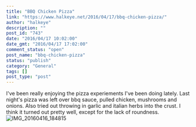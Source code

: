 ```yaml
---
title: "BBQ Chicken Pizza"
link: "https://www.halkeye.net/2016/04/17/bbq-chicken-pizza/"
author: "halkeye"
description: ""
post_id: "743"
date: "2016/04/17 10:02:00"
date_gmt: "2016/04/17 17:02:00"
comment_status: "open"
post_name: "bbq-chicken-pizza"
status: "publish"
category: "General"
tags: []
post_type: "post"
---
```


I've been really enjoying the pizza experiements I've been doing lately. Last night's pizza was left over bbq sauce, pulled chicken, mushrooms and onions. Also tried out throwing in garlic and italian herbs into the crust. I think it turned out pretty well, except for the lack of roundness. ![IMG_20160416_184815](https://farm2.staticflickr.com/1480/25868943363_6d39a92090_z.jpg)